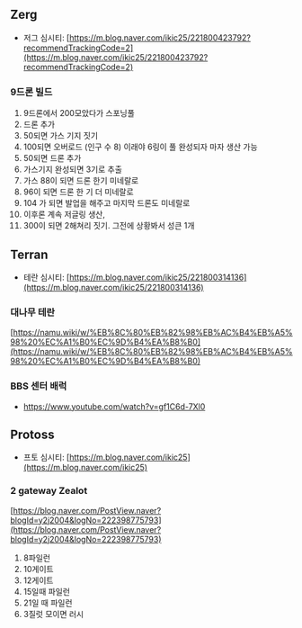 
## Zerg

  * 저그 심시티: [https://m.blog.naver.com/ikic25/221800423792?recommendTrackingCode=2](https://m.blog.naver.com/ikic25/221800423792?recommendTrackingCode=2)

### 9드론 빌드
1. 9드론에서 200모았다가 스포닝풀
2. 드론 추가
3.  50되면 가스 기지 짓기
4. 100되면 오버로드 (인구 수 8) 이래야 6링이 풀 완성되자 마자 생산 가능
5. 50되면 드론 추가
6.  가스기지 완성되면 3기로 추출
7. 가스 88이 되면 드론 한기 미네랄로
8. 96이 되면 드론 한 기 더 미네랄로
9. 104 가 되면 발업을 해주고 마지막 드론도 미네랄로
10. 이후론 계속 저글링 생산,
11. 300이 되면 2해쳐리 짓기. 그전에 상황봐서 성큰 1개


## Terran
* 테란 심시티: [https://m.blog.naver.com/ikic25/221800314136](https://m.blog.naver.com/ikic25/221800314136)

### 대나무 테란
[https://namu.wiki/w/%EB%8C%80%EB%82%98%EB%AC%B4%EB%A5%98%20%EC%A1%B0%EC%9D%B4%EA%B8%B0](https://namu.wiki/w/%EB%8C%80%EB%82%98%EB%AC%B4%EB%A5%98%20%EC%A1%B0%EC%9D%B4%EA%B8%B0)


### BBS 센터 배럭
* https://www.youtube.com/watch?v=gf1C6d-7Xl0

## Protoss
* 프토 심시티: [https://m.blog.naver.com/ikic25](https://m.blog.naver.com/ikic25)

### 2 gateway Zealot

[https://blog.naver.com/PostView.naver?blogId=y2j2004&logNo=222398775793](https://blog.naver.com/PostView.naver?blogId=y2j2004&logNo=222398775793)

1. 8파일런
2. 10게이트
3. 12게이트
4. 15일때 파일런
5. 21일 때 파일런
6. 3질럿 모이면 러시

